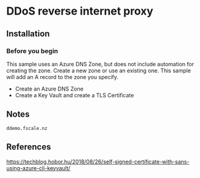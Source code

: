 # DDoS reverse internet proxy

## Installation

### Before you begin

This sample uses an Azure DNS Zone, but does not include automation for creating the zone. Create a new zone or use an existing one. This sample will add an A record to the zone you specify.

* Create an Azure DNS Zone
* Create a Key Vault and create a TLS Certificate



## Notes

```
ddemo.fscale.nz
```

## References

<https://techblog.hobor.hu/2018/08/26/self-signed-certificate-with-sans-using-azure-cli-keyvault/>